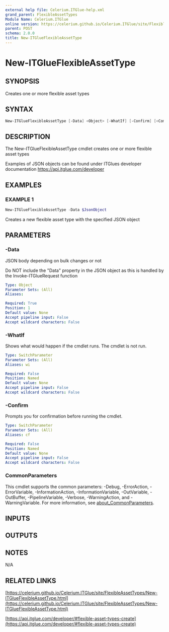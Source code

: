 ```yaml
---
external help file: Celerium.ITGlue-help.xml
grand_parent: FlexibleAssetTypes
Module Name: Celerium.ITGlue
online version: https://celerium.github.io/Celerium.ITGlue/site/FlexibleAssetTypes/New-ITGlueFlexibleAssetType.html
parent: POST
schema: 2.0.0
title: New-ITGlueFlexibleAssetType
---
```


# New-ITGlueFlexibleAssetType

## SYNOPSIS
Creates one or more flexible asset types

## SYNTAX

```powershell
New-ITGlueFlexibleAssetType [-Data] <Object> [-WhatIf] [-Confirm] [<CommonParameters>]
```

## DESCRIPTION
The New-ITGlueFlexibleAssetType cmdlet creates one or
more flexible asset types

Examples of JSON objects can be found under ITGlues developer documentation
    https://api.itglue.com/developer

## EXAMPLES

### EXAMPLE 1
```powershell
New-ITGlueFlexibleAssetType -Data $JsonObject
```

Creates a new flexible asset type with the specified JSON object

## PARAMETERS

### -Data
JSON body depending on bulk changes or not

Do NOT include the "Data" property in the JSON object as this is handled
by the Invoke-ITGlueRequest function

```yaml
Type: Object
Parameter Sets: (All)
Aliases:

Required: True
Position: 1
Default value: None
Accept pipeline input: False
Accept wildcard characters: False
```

### -WhatIf
Shows what would happen if the cmdlet runs.
The cmdlet is not run.

```yaml
Type: SwitchParameter
Parameter Sets: (All)
Aliases: wi

Required: False
Position: Named
Default value: None
Accept pipeline input: False
Accept wildcard characters: False
```

### -Confirm
Prompts you for confirmation before running the cmdlet.

```yaml
Type: SwitchParameter
Parameter Sets: (All)
Aliases: cf

Required: False
Position: Named
Default value: None
Accept pipeline input: False
Accept wildcard characters: False
```

### CommonParameters
This cmdlet supports the common parameters: -Debug, -ErrorAction, -ErrorVariable, -InformationAction, -InformationVariable, -OutVariable, -OutBuffer, -PipelineVariable, -Verbose, -WarningAction, and -WarningVariable. For more information, see [about_CommonParameters](http://go.microsoft.com/fwlink/?LinkID=113216).

## INPUTS

## OUTPUTS

## NOTES
N/A

## RELATED LINKS

[https://celerium.github.io/Celerium.ITGlue/site/FlexibleAssetTypes/New-ITGlueFlexibleAssetType.html](https://celerium.github.io/Celerium.ITGlue/site/FlexibleAssetTypes/New-ITGlueFlexibleAssetType.html)

[https://api.itglue.com/developer/#flexible-asset-types-create](https://api.itglue.com/developer/#flexible-asset-types-create)

